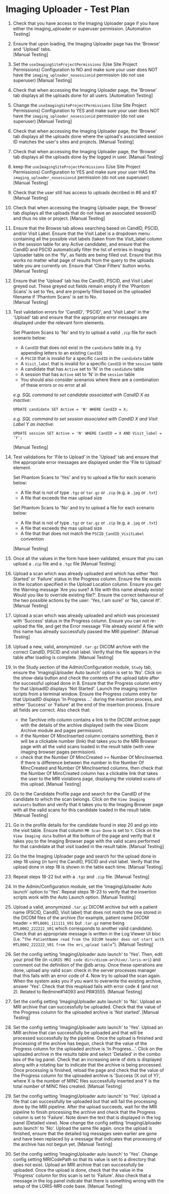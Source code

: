 # Imaging Uploader - Test Plan
      
1. Check that you have access to the Imaging Uploader page if you have either the imaging_uploader or superuser permission.
   [Automation Testing]
2. Ensure that upon loading, the Imaging Uploader page has the 'Browse' and 'Upload' tabs.  
   [Manual Testing]
3. Set the `useImagingSiteProjectPermissions` (Use Site Project Permissions) Configuration to NO and make sure your
   user does NOT have the `imaging_uploader_nosessionid` permission (do not use superuser)
   [Manual Testing]
4. Check that when accessing the Imaging Uploader page, the 'Browse' tab displays all the uploads done for all users.
   [Automation Testing]
5. Change the `useImagingSiteProjectPermissions` (Use Site Project Permissions) Configuration to YES and make sure your
   user does NOT have the `imaging_uploader_nosessionid` permission (do not use superuser)
   [Manual Testing]
6. Check that when accessing the Imaging Uploader page, the 'Browse' tab displays all the uploads done where 
   the upload's associated session ID matches the user's sites and projects.
   [Manual Testing]
7. Check that when accessing the Imaging Uploader page, the 'Browse' tab displays all the uploads done by the logged in user.
   [Manual Testing]
8. keep the `useImagingSiteProjectPermissions` (Use Site Project Permissions) Configuration to YES and make sure your
   user HAS the `imaging_uploader_nosessionid` permission (do not use superuser)
   [Manual Testing]
9. Check that the user still has access to uploads decribed in #6 and #7
   [Manual Testing]
10. Check that when accessing the Imaging Uploader page, the 'Browse' tab displays all the uploads that 
    do not have an associated sessionID and thus no site or project.
    [Manual Testing]
11. Ensure that the Browse tab allows searching based on CandID, PSCID, and/or Visit Label. Ensure that the Visit Label 
    is a dropdown menu containing all the possible visit labels (taken from the Visit_label column in the session table 
    for any Active candidate), and ensure that the CandID and PSCID automatically filter the list of entries in Imaging 
    Uploader table on the 'fly', as fields are being filled out. Ensure that this works no matter what page of results
    from the query to the uploads table you are currently on. Ensure that 'Clear Filters' button works.
    [Manual Testing]      
12. Ensure that the 'Upload' tab has the CandID, PSCID, and Visit Label greyed out. These greyed out fields remain
    empty if the 'Phantom Scans' is set to Yes, and are properly filled based on the uploaded filename if 'Phantom Scans' is set to No.  
    [Manual Testing]
13. Test validation errors for 'CandID', 'PSCID', and 'Visit Label' in the 'Upload' tab and ensure that the appropriate
    error messages are displayed under the relevant form elements.

    Set Phantom Scans to 'No' and try to upload a valid `.zip` file for each scenario below:
    - A `CandID` that does not exist in the `candidate` table (e.g. try appending letters to an existing `CandID`)
    - A `PSCID` that is invalid for a specific `CandID` in the `candidate` table
    - A `Visit_label` that is invalid for a specific `CandID` in the `session` table
    - A candidate that has `Active` set to 'N' in the `candidate` table
    - A session that has `Active` set to 'N' in the `session` table
    - You should also consider scenarios where there are a combination of these errors or no error at all 

    _e.g. SQL command to set candidate associated with CandID X as inactive:_

    `UPDATE candidate SET Active = 'N' WHERE CandID = X;`

    _e.g. SQL command to set session associated with CandID X and Visit Label Y as inactive:_

    `UPDATE session SET Active = 'N' WHERE CandID = X AND Visit_label = 'Y';`

    [Manual Testing]

14. Test validations for 'File to Upload' in the 'Upload' tab and ensure that the appropriate
    error messages are displayed under the 'File to Upload' element.

    Set Phantom Scans to 'Yes' and try to upload a file for each scenario below:
    - A file that is not of type `.tgz` or `tar.gz` or `.zip` (e.g. a `.jpg` or `.txt`)
    - A file that exceeds the max upload size

    Set Phantom Scans to 'No' and try to upload a file for each scenario below:
    - A file that is not of type `.tgz` or `tar.gz` or `.zip` (e.g. a `.jpg` or `.txt`)
    - A file that exceeds the max upload size
    - A file that that does not match the `PSCID_CandID_VisitLabel` convention

    [Manual Testing]

15. Once all the values in the form have been validated, ensure that you can upload a `.zip` file and a `.tgz` file
    [Manual Testing]
16. Upload a scan which was already uploaded and which has either 'Not Started' or 'Failure' status in the Progress column.
    Ensure the file exists in the location specified in the Upload Location column. 
    Ensure you get the Warning message 'Are you sure? A file with this name already exists! Would you like to override 
    existing file?'. Ensure the correct behaviour of the two possible actions by the user: 'Yes, I am sure!' or 'No, cancel it!'.  
    [Manual Testing]      
17. Upload a scan which was already uploaded and which was processed with 'Success' status in the Progress column. 
    Ensure you can not re-upload the file, and get the Error message 'File already exists! A file with this name has already 
    successfully passed the MRI pipeline!'. 
    [Manual Testing]      
18. Upload a new, valid, anonymized `.tar.gz` DICOM archive with the correct CandID, PSCID and visit label. Verify that the 
    file appears in the table after loading is complete. 
    [Manual Testing]
19. In the Study section of the Admin/Configuration module, `Study` tab, ensure the 'ImagingUploader Auto launch' option is set to 'No'. 
    Click on the show-data button and check the contents of the upload table after the successful upload done in 8. Ensure that
    the Progress column entry for that UploadID displays 'Not Started'. 
    Launch the imaging insertion scripts from a terminal window. Ensure the Progress column entry for that UploadID displays
    'In Progress ...' during the insertion process, and either 'Success' or 'Failure' at the end of the insertion process.
    Ensure all fields are correct. Also check that:

    - the Tarchive info column contains a link to the DICOM archive page with the details of the archive displayed (with
      the view Dicom Archive module and pages permission).
    - if the Number Of MincInserted column contains something, then it will be a clickable number (link) that takes you to 
      the MRI Browser page with all the valid scans loaded in the result table (with view imaging browser pages permission).
    - check that the Number Of MincCreated >= Number Of MincInserted. If there is difference between the number in
      the Number Of MincCreated and Number Of MincInserted columns, then check that the Number Of MincCreated column has a 
      clickable link that takes the user to the MRI violations page, displaying the violated scans of this upload.
    [Manual Testing]      
20. Go to the Candidate Profile page and search for the CandID of the candidate to which the scan belongs. Click on the
    `View Imaging datasets` button and verify that it takes you to the Imaging Browser page with all the valid scans for
    this candidate loaded in the result table.
    [Manual Testing]
21. Go in the profile details for the candidate found in step 20 and go into the visit table. Ensure that column
    `MR Scan Done` is set to `Y`. Click on the `View Imaging data` button at the bottom of the page and verify that it takes
    you to the Imaging Browser page with the valid scans performed for that candidate at that visit loaded in the result table.
    [Manual Testing]
22. Go the the Imaging Uploader page and search for the upload done in step 18 using (in turn) the CandID, PSCID and
    visit label. Verify that the upload done in step 18 is shown in the table each time. 
    [Manual Testing]
23. Repeat steps 18-22 but with a `.tgz` and `.zip` file.
    [Manual Testing]
24. In the Admin/Configuration module, set the 'ImagingUploader Auto launch' option to 'Yes'.
    Repeat steps 18-23 to verify that the insertion scripts work with the Auto Launch option.
    [Manual Testing]
25. Upload a valid, anonymized `.tar.gz` DICOM archive but with a patient name (PSCID, CandID, Visit label) that does not
    match the one stored in the DICOM files of the archive (for example, patient name DICOM header = `MTL0001_111111_V01`
    but `.tar.gz` name being `MTL0002_222222_V01` which corresponds to another valid candidate).
    Check that an appropriate message is written in the Log Viewer UI bloc (i.e. "`The PatientName read from the DICOM
    header does not start with MTL0002_222222_V01 from the mri_upload table`").
    [Manual Testing]
26. Set the config setting 'ImagingUploader auto launch' to 'Yes'. Then, edit your prod file (in
	`<LORIS MRI code dir>/dicom-archive/.loris-mri`) and comment out the definition of the @db array. Once these operations
	are done, upload any valid scan: check in the server processes manager that this fails with an error code of 4.
	Now try to upload the scan again. When the system asks you if you want to overwrite the existing 
	archive, answer 'Yes'. Check that this reupload fails with error code 4 (and not 2). 
	Related to Redmine#14093 and PR#3555.
	[Manual Testing]
27. Set the config setting 'ImagingUploader auto launch' to 'No'. Upload an MRI archive that can successfully be
    uploaded. Check that the value of the Progress column for the uploaded archive is 'Not started'.
    [Manual Testing]
28. Set the config setting 'ImagingUploader auto launch' to 'Yes'. Upload an MRI archive that can successfully be
    uploaded and that will be processed successfully by the pipeline. Once the upload is finished and processing of the
    archive has begun, check that the value of the Progress column for the uploaded archive is 'In Progress...'.  Click 
    on the uploaded archive in the results table and select 'Detailed' in the combo box of the log panel. Check that an 
    increasing serie of dots is displayed along with a rotating bar to indicate that the archive is being processed. Once
    processing is finished, reload the page and check that the value of the Progress column for the uploaded archive is 
    'Success (X out of Y)', where X is the number of MINC files successfully inserted and Y is the total number of MINC 
    files created. 
    [Manual Testing]
29. Set the config setting 'ImagingUploader auto launch' to 'Yes'. Upload a file that can successfully be uploaded but that 
    will fail the processing done by the MRI pipeline. After the upload succeeds, wait for the MRI pipeline to finish processing
    the archive and check that the Progress column is set to 'Failure'. Note down the text that is displayed in the log panel
    (Detailed view). Now change the config setting 'ImagingUploader auto launch' to 'No'. Upload the same file again. once the
    upload is finished, ensure that the detailed log messages seen earlier are gone and have been replaced by a message that
    indicates that processing of the archive has not begun yet.
    [Manual Testing]
30. Set the config setting 'ImagingUploader auto launch' to 'Yes'. Change config setting MRICodePath so that its value is set to
    a directory that does not exist. Upload an MRI archive that can successfully be uploaded. Once the upload is done, check that
    the value in the 'Progress' column for this scan is set to 'Failure'. Also check that a message in the log panel indicate that
    there is something wrong with the setup of the LORIS-MRI code base.
    [Manual Testing]